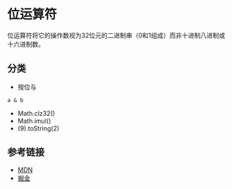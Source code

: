 # 位运算符
位运算符将它的操作数视为32位元的二进制串（0和1组成）而非十进制八进制或十六进制数。

## 分类

+ 按位与
```
a & b
```

+ Math.clz32()
+ Math.imul()
+ (9).toString(2)

## 参考链接
+ [MDN](https://developer.mozilla.org/zh-CN/docs/Web/JavaScript/Guide/Expressions_and_Operators#%E4%BD%8D%E8%BF%90%E7%AE%97%E7%AC%A6)
+ [掘金](https://juejin.im/post/5a98ea2f6fb9a028bb186f34)